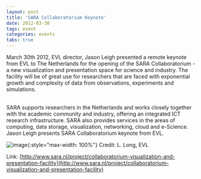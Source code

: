 ```yaml
---
layout: post
title: 'SARA Collaboratorium Keynote'
date: 2012-03-30
tags: event
categories: events
tabs: true
---
```


March 30th 2012, EVL director, Jason Leigh presented a remote keynote from EVL to The Netherlands for the opening of the SARA Collaboratorium - a new visualization and presentation space for science and industry. The facility will be of great use for researchers that are faced with exponential growth and complexity of data from observations, experiments and simulations.<br><br>

SARA supports researchers in the Netherlands and works closely together with the academic community and industry, offering an integrated ICT research infrastructure. SARA also provides services in the areas of computing, data storage, visualization, networking, cloud and e-Science.
Jason Leigh presents SARA Collaboratorium keynote from EVL.

![image](https://www.evl.uic.edu/output/originals/120330-sara-jason-keynote1.jpg-srcw.jpg){:style="max-width: 100%"}
Credit: L. Long, EVL


Link: [http://www.sara.nl/project/collaboratorium-visualization-and-presentation-facility](http://www.sara.nl/project/collaboratorium-visualization-and-presentation-facility)
